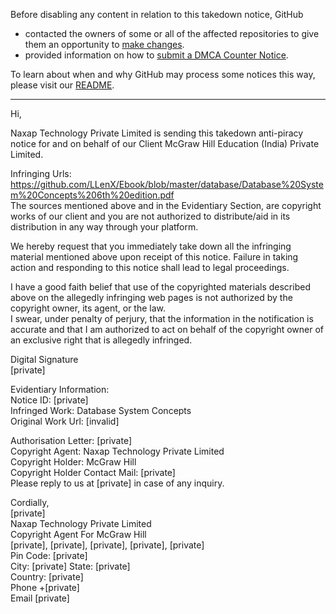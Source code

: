 Before disabling any content in relation to this takedown notice, GitHub
 
- contacted the owners of some or all of the affected repositories to give them an opportunity to [make changes](https://docs.github.com/en/github/site-policy/dmca-takedown-policy#a-how-does-this-actually-work).
- provided information on how to [submit a DMCA Counter Notice](https://docs.github.com/en/articles/guide-to-submitting-a-dmca-counter-notice).
 
To learn about when and why GitHub may process some notices this way, please visit our [README](https://github.com/github/dmca/blob/master/README.md).
 
---


Hi,

Naxap Technology Private Limited is sending this takedown anti-piracy notice for and on behalf of our Client McGraw Hill Education (India) Private Limited.

Infringing Urls:  
https://github.com/LLenX/Ebook/blob/master/database/Database%20System%20Concepts%206th%20edition.pdf  
The sources mentioned above and in the Evidentiary Section, are copyright works of our client and you are not authorized to distribute/aid in its distribution in any way through your platform.

We hereby request that you immediately take down all the infringing material mentioned above upon receipt of this notice. Failure in taking action and responding to this notice shall lead to legal proceedings.

I have a good faith belief that use of the copyrighted materials described above on the allegedly infringing web pages is not authorized by the copyright owner, its agent, or the law.  
I swear, under penalty of perjury, that the information in the notification is accurate and that I am authorized to act on behalf of the copyright owner of an exclusive right that is allegedly infringed.




Digital Signature  
[private]




Evidentiary Information:  
Notice ID: [private]  
Infringed Work: Database System Concepts  
Original Work Url: [invalid]

Authorisation Letter: [private]  
Copyright Agent: Naxap Technology Private Limited  
Copyright Holder: McGraw Hill  
Copyright Holder Contact Mail: [private]  
Please reply to us at [private] in case of any inquiry.

Cordially,  
[private]  
Naxap Technology Private Limited  
Copyright Agent For McGraw Hill  
[private], [private], [private], [private], [private]  
Pin Code: [private]  
City: [private]
State: [private]  
Country: [private]  
Phone +[private]  
Email [private]
